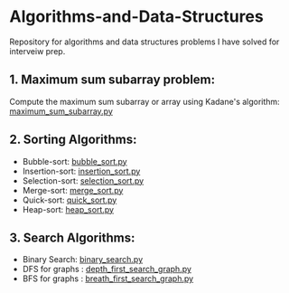 # Algorithms-and-Data-Structures
Repository for algorithms and data structures problems I have solved for interveiw prep.

## 1. Maximum sum subarray problem:
   Compute the maximum sum subarray or array using Kadane's algorithm:
   [maximum_sum_subarray.py](/maximum_sum_subarray.py)



## 2. Sorting Algorithms:
- Bubble-sort: [bubble_sort.py](/bubble_sort.py)
- Insertion-sort: [insertion_sort.py](/insertion_sort.py)
- Selection-sort: [selection_sort.py](/selection_sort.py)
- Merge-sort: [merge_sort.py](/merge_sort.py)
- Quick-sort: [quick_sort.py](/quick_sort.py)
- Heap-sort: [heap_sort.py](/heap_sort.py)


## 3. Search Algorithms:
- Binary Search: [binary_search.py](/binary_search.py)
- DFS for graphs : [depth_first_search_graph.py](/depth_first_search_graph.py)
- BFS for graphs : [breath_first_search_graph.py](/breath_first_search_graph.py)
